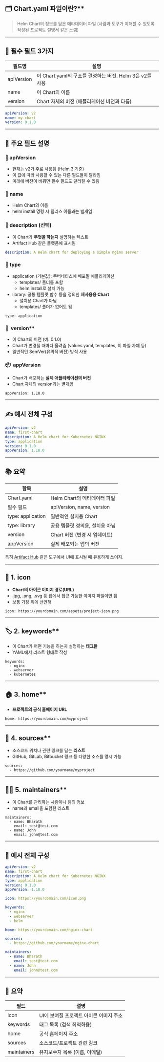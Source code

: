 ## **🗂** Chart.yaml 파일이란?**

> Helm Chart의 정보를 담은 메타데이터 파일
> (사람과 도구가 이해할 수 있도록 작성된 프로젝트 설명서 같은 느낌)

---

## **🔑 필수 필드 3가지**

|**필드명**|**설명**|
|---|---|
|apiVersion|이 Chart.yaml의 구조를 결정하는 버전. Helm 3은 v2를 사용|
|name|이 Chart의 이름|
|version|Chart 자체의 버전 (애플리케이션 버전과 다름)|

```yml
apiVersion: v2
name: my-chart
version: 0.1.0
```


---

## **📄 주요 필드 설명**

### **🧩** apiVersion

- 현재는 v2가 주로 사용됨 (Helm 3 기준)
- 이 값에 따라 사용할 수 있는 다른 필드들이 달라짐
- 미래에 버전이 바뀌면 필수 필드도 달라질 수 있음

### **📝** **name**

- Helm Chart의 이름
- helm install 명령 시 릴리스 이름과는 별개임

### **📜** description (선택)

- 이 Chart가 **무엇을 하는지** 설명하는 텍스트
- Artifact Hub 같은 플랫폼에 표시됨

```yml
description: A Helm chart for deploying a simple nginx server
```
### **🧪** **type**

- application (기본값): 쿠버네티스에 배포될 애플리케이션
    - templates/ 폴더를 포함
    - helm install로 설치 가능
- library: 공통 템플릿 함수 등을 정의한 **재사용용 Chart**
    - 설치용 Chart가 아님
    - templates/ 폴더가 없어도 됨

```
type: application
```

### **🔁**  version**

- 이 Chart의 버전 (예: 0.1.0)
- Chart가 변경될 때마다 올려줌 (values.yaml, templates, 이 파일 자체 등)
- 일반적인 SemVer(유의적 버전) 방식 사용

### **📦**  **appVersion**

- Chart가 배포하는 **실제 애플리케이션의 버전**
- Chart 자체의 version과는 별개임

```
appVersion: 1.18.0
```

---

## **✍️ 예시 전체 구성**

```yml
apiVersion: v2
name: first-chart
description: A Helm chart for Kubernetes NGINX
type: application
version: 0.1.0
appVersion: 1.18.0
```

---
## **📚 요약**

| **항목**            | **설명**                    |
| ----------------- | ------------------------- |
| Chart.yaml        | Helm Chart의 메타데이터 파일      |
| 필수 필드             | apiVersion, name, version |
| type: application | 일반적인 설치용 Chart            |
| type: library     | 공용 템플릿 정의용, 설치용 아님        |
| version           | Chart 버전 (변경 시 업데이트)      |
| appVersion        | 실제 배포되는 앱의 버전             |

특히 [Artifact Hub](https://artifacthub.io) 같은 도구에서 UI에 표시될 때 유용하게 쓰이지.

---

## **🎨 1.** **icon**

- **Chart의 아이콘 이미지 경로(URL)**
- .jpg, .png, .svg 등 웹에서 접근 가능한 이미지 파일이면 됨
- 보통 가장 위에 선언해

```
icon: https://yourdomain.com/assets/project-icon.png
```

---

## **🏷️ 2.** keywords**

- 이 Chart가 어떤 기능을 하는지 설명하는 **태그들**
- YAML에서 리스트 형태로 작성

```
keywords:
  - nginx
  - webserver
  - kubernetes
```

---

## **🏠 3.** home**

- **프로젝트의 공식 홈페이지 URL**

```
home: https://yourdomain.com/myproject
```

---

## **🧾 4.** sources**

- 소스코드 위치나 관련 링크를 담는 **리스트**
- GitHub, GitLab, Bitbucket 링크 등 다양한 소스를 명시 가능

```
sources:
  - https://github.com/yourname/myproject
```

---

## **👨‍💼 5.** maintainers**

- 이 Chart를 관리하는 사람이나 팀의 정보
- name과 email을 포함한 리스트

```
maintainers:
  - name: Bharath
    email: test@test.com
  - name: John
    email: john@test.com
```

---

## **🧾 예시 전체 구성**

```yml
apiVersion: v2
name: first-chart
description: A Helm chart for Kubernetes NGINX
type: application
version: 0.1.0
appVersion: 1.18.0

icon: https://yourdomain.com/icon.png

keywords:
  - nginx
  - webserver
  - helm

home: https://yourdomain.com/nginx-chart

sources:
  - https://github.com/yourname/nginx-chart

maintainers:
  - name: Bharath
    email: test@test.com
  - name: John
    email: john@test.com
```


---

## **📌 요약**

|**필드**|**설명**|
|---|---|
|icon|UI에 보여질 프로젝트 아이콘 이미지 주소|
|keywords|태그 목록 (검색 최적화용)|
|home|공식 홈페이지 주소|
|sources|소스코드/프로젝트 관련 링크|
|maintainers|유지보수자 목록 (이름, 이메일)|
